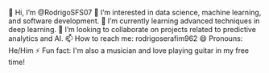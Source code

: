 👋 Hi, I’m @RodrigoSFS07
👀 I’m interested in data science, machine learning, and software development.
🌱 I’m currently learning advanced techniques in deep learning.
💞️ I’m looking to collaborate on projects related to predictive analytics and AI.
📫 How to reach me: rodrigoserafim962 
😄 Pronouns: He/Him
⚡ Fun fact: I'm also a musician and love playing guitar in my free time!
